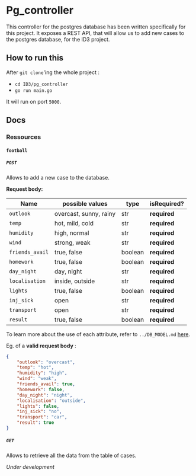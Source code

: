 # Pg_controller

This controller for the postgres database has been written specifically for this project.
It exposes a REST API, that will allow us to add new cases to the postgres database, for the ID3 project.

## How to run this

After `git clone`'ing the whole project :
- `cd ID3/pg_controller`
- `go run main.go`

It will run on port `5000`.

## Docs

### Ressources

#### `football`

##### `POST`

Allows to add a new case to the database.

**Request body:**

|Name|possible values|type|isRequired?|
|-|-|-|-|
|`outlook`|overcast, sunny, rainy|str|**required**|
|`temp`|hot, mild, cold|str|**required**|
|`humidity`|high, normal|str|**required**|
|`wind`|strong, weak|str|**required**|
|`friends_avail`|true, false| boolean|**required**|
|`homework`|true, false| boolean|**required**|
|`day_night`|day, night|str|**required**|
|`localisation`|inside, outside|str|**required**|
|`lights`| true, false|boolean|**required**|
|`inj_sick`|open|str|**required**|
|`transport`|open|str|**required**|
|`result`|true, false| boolean|**required**|

To learn more about the use of each attribute, refer to `../DB_MODEL.md` [here](../DB_MODEL.md).

Eg. of a **valid request body** : 

```JSON
{
    "outlook": "overcast",
    "temp": "hot",
    "humidity": "high",
    "wind": "weak",
    "friends_avail": true,
    "homework": false,
    "day_night": "night",
    "localisation": "outside",
    "lights": false,
    "inj_sick": "no",
    "transport": "car",
    "result": true
}
```

##### `GET`

Allows to retrieve all the data from the table of cases.

*Under development*